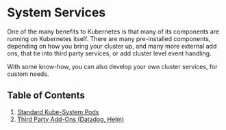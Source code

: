 # System Services

One of the many benefits to Kubernetes is that many of its components are running on Kubernetes itself. There are many pre-installed components, depending on how you bring your cluster up, and many more external add ons, that tie into third party services, or add cluster level event handling.

With some know-how, you can also develop your own cluster services, for custom needs.

## Table of Contents
1. [Standard Kube-System Pods](01_standard_kube_system_pods.md)
2. [Third Party Add-Ons (Datadog, Helm)](02_third_part_addons.md)